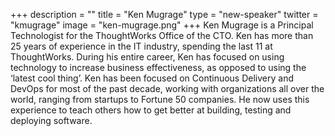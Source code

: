+++
description = ""
title = "Ken Mugrage"
type = "new-speaker"
twitter = "kmugrage"
image = "ken-mugrage.png"
+++
Ken Mugrage is a Principal Technologist for the ThoughtWorks Office of the CTO. Ken has more than 25 years of experience in the IT industry, spending the last 11 at ThoughtWorks. During his entire career, Ken has focused on using technology to increase business effectiveness, as opposed to using the ‘latest cool thing’. Ken has been focused on Continuous Delivery and DevOps for most of the past decade, working with organizations all over the world, ranging from startups to Fortune 50 companies. He now uses this experience to teach others how to get better at building, testing and deploying software.
